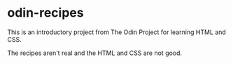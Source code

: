 # odin-recipes
This is an introductory project from The Odin Project for learning HTML and CSS.

The recipes aren't real and the HTML and CSS are not good.